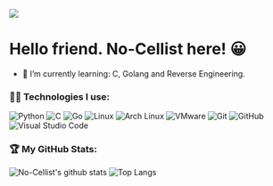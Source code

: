 ![](https://komarev.com/ghpvc/?username=No-Cellist-7780&style=flat-square&color=red)
# Hello friend. No-Cellist here! 😀
- 🌱 I’m currently learning: C, Golang and Reverse Engineering. 

### 🐱‍💻 Technologies I use:
![Python](https://img.shields.io/badge/-Python-3776AB?logo=Python&logoColor=white&style=for-the-badge)
![C](https://img.shields.io/badge/-A8B9CC?logo=C&logoColor=white&style=for-the-badge)
![Go](https://img.shields.io/badge/-Go-00599C?logo=C++&logoColor=white&style=for-the-badge)
![Linux](https://img.shields.io/badge/-Linux-FCC624?logo=Linux&logoColor=white&style=for-the-badge)
![Arch Linux](https://img.shields.io/badge/-Arch%20Linux-1793D1?logo=Arch%20Linux&logoColor=white&style=for-the-badge)
![VMware](https://img.shields.io/badge/-VMware-607078?logo=VMware&logoColor=white&style=for-the-badge)
![Git](https://img.shields.io/badge/-Git-F05032?logo=Git&logoColor=white&style=for-the-badge)
![GitHub](https://img.shields.io/badge/-GitHub-181717?logo=GitHub&logoColor=white&style=for-the-badge)
![Visual Studio Code](https://img.shields.io/badge/-Visual%20Studio%20Code-007ACC?logo=Visual%20Studio%20Code&logoColor=white&style=for-the-badge)



### 🏆 My GitHub Stats: 

![No-Cellist's github stats](https://github-readme-stats.vercel.app/api?username=No-Cellist-7780&show_icons=true&include_all_commits=true&theme=dracula)
![Top Langs](https://github-readme-stats.vercel.app/api/top-langs/?username=No-Cellist-7780&theme=dracula)


